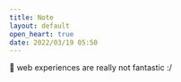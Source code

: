 ```yaml
---
title: Note
layout: default
open_heart: true
date: 2022/03/19 05:50
---
```


 web experiences are really not fantastic :/
